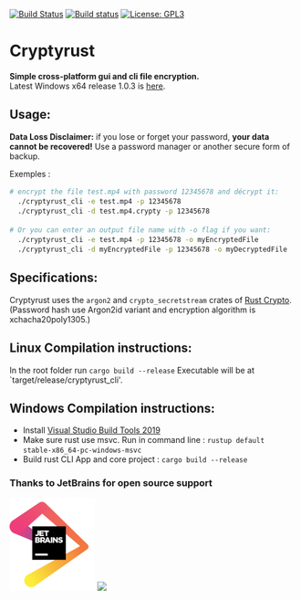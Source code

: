 [![Build Status](https://app.travis-ci.com/Antidote1911/cryptyrust.svg?branch=master)](https://app.travis-ci.com/Antidote1911/cryptyrust)
[![Build status](https://ci.appveyor.com/api/projects/status/3yludsnwm5a1jnsa/branch/master?svg=true)](https://ci.appveyor.com/project/Antidote1911/cryptyrust/branch/master)
[![License: GPL3](https://img.shields.io/badge/License-GPL3-green.svg)](https://opensource.org/licenses/GPL-3.0)


# Cryptyrust
**Simple cross-platform gui and cli file encryption.**<br/>
Latest Windows x64 release 1.0.3 is [here](https://github.com/Antidote1911/cryptyrust/releases/latest).

## Usage:
**Data Loss Disclaimer:** if you lose or forget your password, **your data cannot be recovered!** Use a password manager or another secure form of backup.<br/>

Exemples :
```bash
# encrypt the file test.mp4 with password 12345678 and décrypt it:
  ./cryptyrust_cli -e test.mp4 -p 12345678
  ./cryptyrust_cli -d test.mp4.crypty -p 12345678

# Or you can enter an output file name with -o flag if you want:
  ./cryptyrust_cli -e test.mp4 -p 12345678 -o myEncryptedFile
  ./cryptyrust_cli -d myEncryptedFile -p 12345678 -o myDecryptedFile
```

## Specifications:
Cryptyrust uses the `argon2` and `crypto_secretstream` crates of [Rust Crypto](https://github.com/RustCrypto).
(Password hash use Argon2id variant and encryption algorithm is xchacha20poly1305.)

## Linux Compilation instructions:
In the root folder run `cargo build --release`
Executable will be at `target/release/cryptyrust_cli'.

## Windows Compilation instructions:

- Install [Visual Studio Build Tools 2019](https://visualstudio.microsoft.com/fr/thank-you-downloading-visual-studio/?sku=BuildTools&rel=16)  
- Make sure rust use msvc. Run in command line :
`rustup default stable-x86_64-pc-windows-msvc`
- Build rust CLI App and core project : `cargo build --release`

### Thanks to JetBrains for open source support

<a href="https://www.jetbrains.com/"><img src="./jetbrains.png" alt="jetbrains" width="150"></a>
<img src='https://www.gnu.org/graphics/gplv3-with-text-136x68.png'/>
